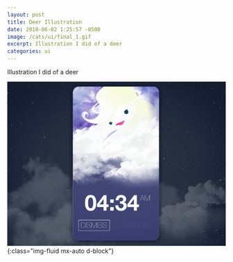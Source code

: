 ```yaml
---
layout: post
title: Deer Illustration
date: 2018-06-02 1:25:57 -0500
image: /cats/ui/final_1.gif
excerpt: Illustration I did of a deer
categories: ui
---
```


Illustration I did of a deer

![image-title-here](/assets/img/cats/ui/final_1.gif){:class="img-fluid mx-auto d-block"}
